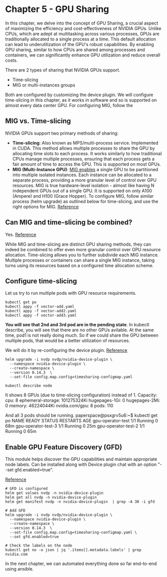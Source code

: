 # Chapter 5 - GPU Sharing
In this chapter, we delve into the concept of GPU Sharing, a crucial aspect of maximizing the efficiency and cost-effectiveness of NVIDIA GPUs. Unlike CPUs, which are adept at multitasking across various processes, GPUs are traditionally allocated to a single process at a time. This default allocation can lead to underutilization of the GPU's robust capabilities. By enabling GPU sharing, similar to how CPUs are shared among processes and containers, we can significantly enhance GPU utilization and reduce overall costs.

There are 2 types of sharing that NVIDIA GPUs support.
- Time-slicing
- MIG or multi-instances groups

Both are configured by customizing the device plugin. We will configure time-slicing in this chapter, as it works in software and so is supported on almost every data center GPU. For configuring MIG, follow the 

## MIG vs. Time-slicing
NVIDIA GPUs support two primary methods of sharing:

- **Time-slicing**: Also known as MPS/multi-process service. Implemented in CUDA. This method allows multiple processes to share the GPU by allocating time slots to each process. It works similarly to how traditional CPUs manage multiple processes, ensuring that each process gets a fair amount of time to access the GPU. This is supported on most GPUs. 
- **MIG (Multi-Instance GPU)**: [MIG enables](https://docs.nvidia.com/datacenter/tesla/mig-user-guide/index.html#introduction) a single GPU to be partitioned into multiple isolated instances. Each instance can be allocated to a separate process, providing a more granular level of control over GPU resources. MIG is true hardware-level isolation - almost like having N independent GPUs out of a single GPU. It is supported on only A100 (Ampere) and H100 (Grace Hopper). To configure MIG, follow similar process (helm upgrade) as outlined below for time-slicing, and use the right options for MIG. [Reference](https://github.com/NVIDIA/k8s-device-plugin?tab=readme-ov-file#configuration-option-details)

## Can MIG and time-slicing be combined?
Yes. 
[Reference](https://docs.nvidia.com/datacenter/tesla/mig-user-guide/index.html#cuda-mps)

While MIG and time-slicing are distinct GPU sharing methods, they can indeed be combined to offer even more granular control over GPU resource allocation. Time-slicing allows you to further subdivide each MIG instance. Multiple processes or containers can share a single MIG instance, taking turns using its resources based on a configured time allocation scheme.


## Configure time-slicing
Let us try to run multiple pods with GPU resource requirements.

```shell
kubectl get po
kubectl appy -f vector-add.yaml
kubectl appy -f vector-add2.yaml
kubectl appy -f vector-add3.yaml
```

**You will see that 2nd and 3rd pod are in the pending state**. In kubectl describe, you will see that there are no other GPUs avilable. At the same time, pod1 is not really doing much. So if we could share the GPU between multiple pods, that would be a better utilization of resources.

We will do it by re-configuring the device plugin. [Reference](https://github.com/NVIDIA/k8s-device-plugin#shared-access-to-gpus-with-cuda-time-slicing)

```shell
helm upgrade -i nvdp nvdp/nvidia-device-plugin \
  --namespace nvidia-device-plugin \
  --create-namespace \
  --version 0.14.3  \
  --set-file config.map.config=timesharing-configmap.yaml

kubectl describe node
```

It shows 8 GPUs (due to time-slicing configuration) instead of 1.
Capacity:
  cpu:                8
  ephemeral-storage:  101275324Ki
  hugepages-1Gi:      0
  hugepages-2Mi:      0
  memory:             46224044Ki
  nvidia.com/gpu:     8
  pods:               110


And all 3 pods should be running.
paperspace@psxgrv5u6:~$ kubectl get po
NAME                  READY   STATUS    RESTARTS   AGE
gpu-operator-test     1/1     Running   0          68m
gpu-operator-test-3   1/1     Running   0          25m
gpu-operator-test-2   1/1     Running   0          65m


## Enable GPU Feature Discovery (GFD)
This module helps discover the GPU capabilities and maintain appropriate node labels. Can be installed along with Device plugin chat with an option "--set gfd.enabled=true". 

[Reference](https://github.com/NVIDIA/k8s-device-plugin#deploying-with-gpu-feature-discovery-for-automatic-node-labels)


```shell
# GFD is configured
helm get values nvdp -n nvidia-device-plugin
helm get all nvdp -n nvidia-device-plugin
helm get manifest nvdp -n nvidia-device-plugin  | grep -A 30 -i gfd

# Add GFD
helm upgrade -i nvdp nvdp/nvidia-device-plugin \
  --namespace nvidia-device-plugin \
  --create-namespace \
  --version 0.14.3  \
  --set-file config.map.config=timesharing-configmap.yaml \
  --set gfd.enabled=true

# Check the labels on the node
kubectl get no -o json | jq '.items[].metadata.labels' | grep nvidia.com
```

In the next chapter, we can automated everything done so far end-to-end using ansible.
